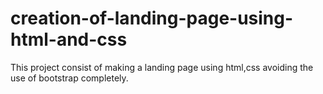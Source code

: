 # creation-of-landing-page-using-html-and-css
This project consist of making a landing page using html,css avoiding the use of bootstrap completely.
